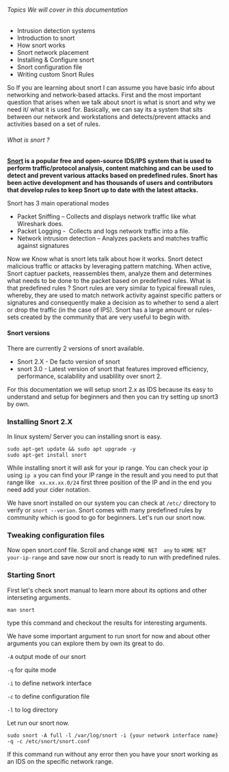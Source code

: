 
###### Topics We will cover in this documentation
* Intrusion detection systems
* Introduction to snort
* How snort works
* Snort network placement
* Installing & Configure snort
* Snort configuration file
* Writing custom Snort Rules

So If you are learning about snort I can assume you have basic info about networking and network-based attacks. First and the most important question that arises when we talk about snort is what is snort and why we need it/ what it is used for. Basically, we can say its a system that sits between our network and workstations and detects/prevent attacks and activities based on a set of rules. 

###### What is snort ?
**[Snort](https://snort.org/) is a popular free and open-source IDS/IPS system that is used to perform traffic/protocol analysis, content matching and can be used to detect and prevent various attacks based on predefined rules. Snort has been active development and has thousands of users and contributors that develop rules to keep Snort up to date with the latest attacks.**

Snort has 3 main operational modes
-   Packet Sniffing – Collects and displays network traffic like what Wireshark does.
-   Packet Logging -  Collects and logs network traffic into a file.
-   Network intrusion detection – Analyzes packets and matches traffic against signatures

Now we Know what is snort lets talk about how it works.
Snort detect malicious traffic or attacks by leveraging pattern matching. When active, Snort captuer packets, reassembles them, analyze them and determines what needs to be done to the packet based on predefined rules. What is that predefined rules ? Snort rules are very similar to typical firewall rules, whereby, they are used to match network activity against specific patters or signatures and consequently make a decision as to whether to send a alert or drop the traffic (in the case of IPS).
Snort has a large amount or rules-sets created by the community that are very useful to begin with.

#### Snort versions
There are currently 2 versions of snort available.
* Snort 2.X - De facto version of snort
* snort 3.0  - Latest version of snort that features improved efficiency, performance, scalability and usablility over snort 2.

For this documentation we will setup snort 2.x as IDS because its easy to understand and setup for beginners and then you can try setting up snort3 by own.

### Installing Snort 2.X
In linux system/ Server you can installing snort is easy.

	sudo apt-get update && sudo apt upgrade -y
	sudo apt-get install snort

While installing snort it will ask for your ip range. You can check your ip using `ip a` you can find your IP range in the result and you need to put that range like ` xx.xx.xx.0/24` first three position of the IP and in the end you need add your cider notation.

We have snort installed on our system you can check at `/etc/` directory to verify or `snort --verion`. Snort comes with many predefined rules by community which is good to go for beginners. Let's run our snort now.


### Tweaking configuration files
Now open snort.conf file. Scroll and change `HOME NET  any` to `HOME NET your-ip-range` and save now our snort is ready to run with predefined rules.

### Starting Snort
First let's check snort manual to learn more about its options and other interseting arguments.

	man snort
type this command and checkout the results for interesting arguments.

We have some important argument to run snort for now and about other arguments you can explore them by own its great to do.

`-A` output mode of our snort

`-q` for quite mode

`-i` to define network interface

`-c` to define configuration file

`-l` to log directory

Let run our snort now.
	
	sudo snort -A full -l /var/log/snort -i {your network interface name} -q -c /etc/snort/snort.conf
If this command run without any error then you have your snort working as an IDS on the specific network range.
